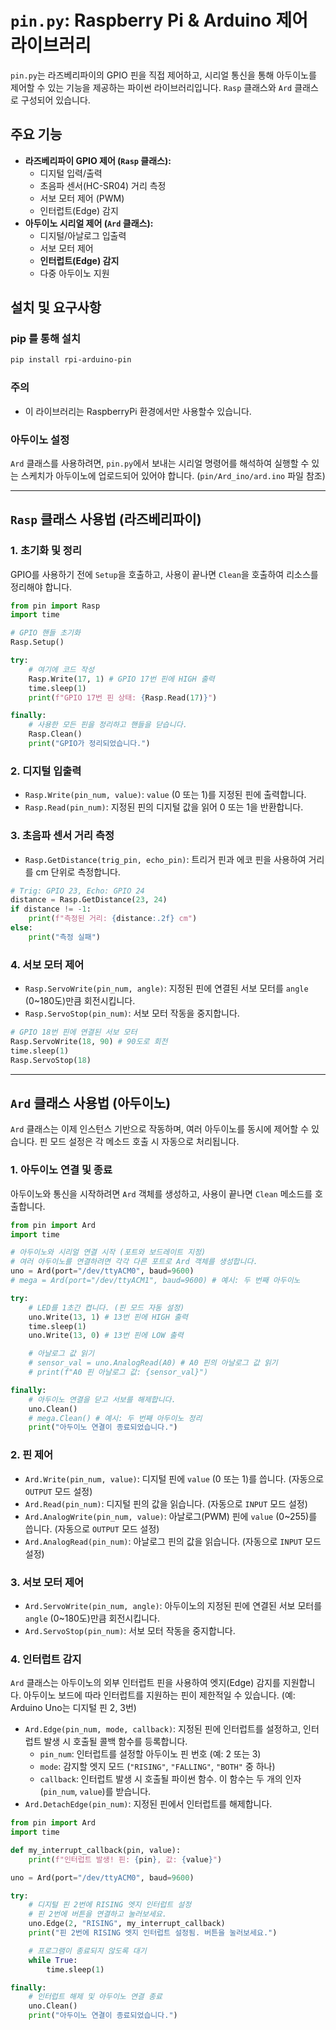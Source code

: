 # `pin.py`: Raspberry Pi & Arduino 제어 라이브러리

`pin.py`는 라즈베리파이의 GPIO 핀을 직접 제어하고, 시리얼 통신을 통해 아두이노를 제어할 수 있는 기능을 제공하는 파이썬 라이브러리입니다. `Rasp` 클래스와 `Ard` 클래스로 구성되어 있습니다.

## 주요 기능

- **라즈베리파이 GPIO 제어 (`Rasp` 클래스):**
  - 디지털 입력/출력
  - 초음파 센서(HC-SR04) 거리 측정
  - 서보 모터 제어 (PWM)
  - 인터럽트(Edge) 감지
- **아두이노 시리얼 제어 (`Ard` 클래스):**
  - 디지털/아날로그 입출력
  - 서보 모터 제어
  - **인터럽트(Edge) 감지**
  - 다중 아두이노 지원

## 설치 및 요구사항

### pip 를 통해 설치
```bash
pip install rpi-arduino-pin
```
### 주의
* 이 라이브러리는 RaspberryPi 환경에서만 사용할수 있습니다.

### 아두이노 설정
`Ard` 클래스를 사용하려면, `pin.py`에서 보내는 시리얼 명령어를 해석하여 실행할 수 있는 스케치가 아두이노에 업로드되어 있어야 합니다. (`pin/Ard_ino/ard.ino` 파일 참조)

---

## `Rasp` 클래스 사용법 (라즈베리파이)

### 1. 초기화 및 정리
GPIO를 사용하기 전에 `Setup`을 호출하고, 사용이 끝나면 `Clean`을 호출하여 리소스를 정리해야 합니다.

```python
from pin import Rasp
import time

# GPIO 핸들 초기화
Rasp.Setup()

try:
    # 여기에 코드 작성
    Rasp.Write(17, 1) # GPIO 17번 핀에 HIGH 출력
    time.sleep(1)
    print(f"GPIO 17번 핀 상태: {Rasp.Read(17)}")

finally:
    # 사용한 모든 핀을 정리하고 핸들을 닫습니다.
    Rasp.Clean()
    print("GPIO가 정리되었습니다.")
```

### 2. 디지털 입출력

- `Rasp.Write(pin_num, value)`: `value` (0 또는 1)를 지정된 핀에 출력합니다.
- `Rasp.Read(pin_num)`: 지정된 핀의 디지털 값을 읽어 0 또는 1을 반환합니다.

### 3. 초음파 센서 거리 측정

- `Rasp.GetDistance(trig_pin, echo_pin)`: 트리거 핀과 에코 핀을 사용하여 거리를 cm 단위로 측정합니다.

```python
# Trig: GPIO 23, Echo: GPIO 24
distance = Rasp.GetDistance(23, 24)
if distance != -1:
    print(f"측정된 거리: {distance:.2f} cm")
else:
    print("측정 실패")
```

### 4. 서보 모터 제어

- `Rasp.ServoWrite(pin_num, angle)`: 지정된 핀에 연결된 서보 모터를 `angle` (0~180도)만큼 회전시킵니다.
- `Rasp.ServoStop(pin_num)`: 서보 모터 작동을 중지합니다.

```python
# GPIO 18번 핀에 연결된 서보 모터
Rasp.ServoWrite(18, 90) # 90도로 회전
time.sleep(1)
Rasp.ServoStop(18)
```

---

## `Ard` 클래스 사용법 (아두이노)

`Ard` 클래스는 이제 인스턴스 기반으로 작동하며, 여러 아두이노를 동시에 제어할 수 있습니다. 핀 모드 설정은 각 메소드 호출 시 자동으로 처리됩니다.

### 1. 아두이노 연결 및 종료
아두이노와 통신을 시작하려면 `Ard` 객체를 생성하고, 사용이 끝나면 `Clean` 메소드를 호출합니다.

```python
from pin import Ard
import time

# 아두이노와 시리얼 연결 시작 (포트와 보드레이트 지정)
# 여러 아두이노를 연결하려면 각각 다른 포트로 Ard 객체를 생성합니다.
uno = Ard(port="/dev/ttyACM0", baud=9600)
# mega = Ard(port="/dev/ttyACM1", baud=9600) # 예시: 두 번째 아두이노

try:
    # LED를 1초간 켭니다. (핀 모드 자동 설정)
    uno.Write(13, 1) # 13번 핀에 HIGH 출력
    time.sleep(1)
    uno.Write(13, 0) # 13번 핀에 LOW 출력

    # 아날로그 값 읽기
    # sensor_val = uno.AnalogRead(A0) # A0 핀의 아날로그 값 읽기
    # print(f"A0 핀 아날로그 값: {sensor_val}")

finally:
    # 아두이노 연결을 닫고 서보를 해제합니다.
    uno.Clean()
    # mega.Clean() # 예시: 두 번째 아두이노 정리
    print("아두이노 연결이 종료되었습니다.")
```

### 2. 핀 제어

- `Ard.Write(pin_num, value)`: 디지털 핀에 `value` (0 또는 1)를 씁니다. (자동으로 `OUTPUT` 모드 설정)
- `Ard.Read(pin_num)`: 디지털 핀의 값을 읽습니다. (자동으로 `INPUT` 모드 설정)
- `Ard.AnalogWrite(pin_num, value)`: 아날로그(PWM) 핀에 `value` (0~255)를 씁니다. (자동으로 `OUTPUT` 모드 설정)
- `Ard.AnalogRead(pin_num)`: 아날로그 핀의 값을 읽습니다. (자동으로 `INPUT` 모드 설정)

### 3. 서보 모터 제어

- `Ard.ServoWrite(pin_num, angle)`: 아두이노의 지정된 핀에 연결된 서보 모터를 `angle` (0~180도)만큼 회전시킵니다.
- `Ard.ServoStop(pin_num)`: 서보 모터 작동을 중지합니다.

### 4. 인터럽트 감지

`Ard` 클래스는 아두이노의 외부 인터럽트 핀을 사용하여 엣지(Edge) 감지를 지원합니다. 아두이노 보드에 따라 인터럽트를 지원하는 핀이 제한적일 수 있습니다. (예: Arduino Uno는 디지털 핀 2, 3번)

- `Ard.Edge(pin_num, mode, callback)`: 지정된 핀에 인터럽트를 설정하고, 인터럽트 발생 시 호출될 콜백 함수를 등록합니다.
  - `pin_num`: 인터럽트를 설정할 아두이노 핀 번호 (예: 2 또는 3)
  - `mode`: 감지할 엣지 모드 (`"RISING"`, `"FALLING"`, `"BOTH"` 중 하나)
  - `callback`: 인터럽트 발생 시 호출될 파이썬 함수. 이 함수는 두 개의 인자(`pin_num`, `value`)를 받습니다.
- `Ard.DetachEdge(pin_num)`: 지정된 핀에서 인터럽트를 해제합니다.

```python
from pin import Ard
import time

def my_interrupt_callback(pin, value):
    print(f"인터럽트 발생! 핀: {pin}, 값: {value}")

uno = Ard(port="/dev/ttyACM0", baud=9600)

try:
    # 디지털 핀 2번에 RISING 엣지 인터럽트 설정
    # 핀 2번에 버튼을 연결하고 눌러보세요.
    uno.Edge(2, "RISING", my_interrupt_callback)
    print("핀 2번에 RISING 엣지 인터럽트 설정됨. 버튼을 눌러보세요.")

    # 프로그램이 종료되지 않도록 대기
    while True:
        time.sleep(1)

finally:
    # 인터럽트 해제 및 아두이노 연결 종료
    uno.Clean()
    print("아두이노 연결이 종료되었습니다.")
```
